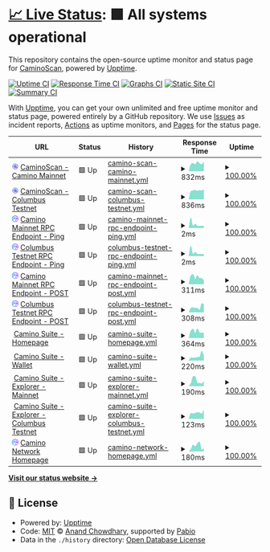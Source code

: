 # [📈 Live Status](https://CaminoScan.github.io/camino-status): <!--live status--> **🟩 All systems operational**

This repository contains the open-source uptime monitor and status page for [CaminoScan](caminoscan.com), powered by [Upptime](https://github.com/upptime/upptime).

[![Uptime CI](https://github.com/CaminoScan/camino-status/workflows/Uptime%20CI/badge.svg)](https://github.com/CaminoScan/camino-status/actions?query=workflow%3A%22Uptime+CI%22)
[![Response Time CI](https://github.com/CaminoScan/camino-status/workflows/Response%20Time%20CI/badge.svg)](https://github.com/CaminoScan/camino-status/actions?query=workflow%3A%22Response+Time+CI%22)
[![Graphs CI](https://github.com/CaminoScan/camino-status/workflows/Graphs%20CI/badge.svg)](https://github.com/CaminoScan/camino-status/actions?query=workflow%3A%22Graphs+CI%22)
[![Static Site CI](https://github.com/CaminoScan/camino-status/workflows/Static%20Site%20CI/badge.svg)](https://github.com/CaminoScan/camino-status/actions?query=workflow%3A%22Static+Site+CI%22)
[![Summary CI](https://github.com/CaminoScan/camino-status/workflows/Summary%20CI/badge.svg)](https://github.com/CaminoScan/camino-status/actions?query=workflow%3A%22Summary+CI%22)

With [Upptime](https://upptime.js.org), you can get your own unlimited and free uptime monitor and status page, powered entirely by a GitHub repository. We use [Issues](https://github.com/CaminoScan/camino-status/issues) as incident reports, [Actions](https://github.com/CaminoScan/camino-status/actions) as uptime monitors, and [Pages](https://CaminoScan.github.io/camino-status) for the status page.

<!--start: status pages-->
<!-- This summary is generated by Upptime (https://github.com/upptime/upptime) -->
<!-- Do not edit this manually, your changes will be overwritten -->
<!-- prettier-ignore -->
| URL | Status | History | Response Time | Uptime |
| --- | ------ | ------- | ------------- | ------ |
| <img alt="" src="https://raw.githubusercontent.com/CaminoScan/camino-status/master/assets/caminoscan_filled_icon.svg" height="13"> [CaminoScan - Camino Mainnet](https://caminoscan.com) | 🟩 Up | [camino-scan-camino-mainnet.yml](https://github.com/CaminoScan/camino-status/commits/HEAD/history/camino-scan-camino-mainnet.yml) | <details><summary><img alt="Response time graph" src="./graphs/camino-scan-camino-mainnet/response-time-week.png" height="20"> 832ms</summary><br><a href="https://status.caminoscan.com/history/camino-scan-camino-mainnet"><img alt="Response time 941" src="https://img.shields.io/endpoint?url=https%3A%2F%2Fraw.githubusercontent.com%2FCaminoScan%2Fcamino-status%2FHEAD%2Fapi%2Fcamino-scan-camino-mainnet%2Fresponse-time.json"></a><br><a href="https://status.caminoscan.com/history/camino-scan-camino-mainnet"><img alt="24-hour response time 953" src="https://img.shields.io/endpoint?url=https%3A%2F%2Fraw.githubusercontent.com%2FCaminoScan%2Fcamino-status%2FHEAD%2Fapi%2Fcamino-scan-camino-mainnet%2Fresponse-time-day.json"></a><br><a href="https://status.caminoscan.com/history/camino-scan-camino-mainnet"><img alt="7-day response time 832" src="https://img.shields.io/endpoint?url=https%3A%2F%2Fraw.githubusercontent.com%2FCaminoScan%2Fcamino-status%2FHEAD%2Fapi%2Fcamino-scan-camino-mainnet%2Fresponse-time-week.json"></a><br><a href="https://status.caminoscan.com/history/camino-scan-camino-mainnet"><img alt="30-day response time 1510" src="https://img.shields.io/endpoint?url=https%3A%2F%2Fraw.githubusercontent.com%2FCaminoScan%2Fcamino-status%2FHEAD%2Fapi%2Fcamino-scan-camino-mainnet%2Fresponse-time-month.json"></a><br><a href="https://status.caminoscan.com/history/camino-scan-camino-mainnet"><img alt="1-year response time 941" src="https://img.shields.io/endpoint?url=https%3A%2F%2Fraw.githubusercontent.com%2FCaminoScan%2Fcamino-status%2FHEAD%2Fapi%2Fcamino-scan-camino-mainnet%2Fresponse-time-year.json"></a></details> | <details><summary><a href="https://status.caminoscan.com/history/camino-scan-camino-mainnet">100.00%</a></summary><a href="https://status.caminoscan.com/history/camino-scan-camino-mainnet"><img alt="All-time uptime 100.00%" src="https://img.shields.io/endpoint?url=https%3A%2F%2Fraw.githubusercontent.com%2FCaminoScan%2Fcamino-status%2FHEAD%2Fapi%2Fcamino-scan-camino-mainnet%2Fuptime.json"></a><br><a href="https://status.caminoscan.com/history/camino-scan-camino-mainnet"><img alt="24-hour uptime 100.00%" src="https://img.shields.io/endpoint?url=https%3A%2F%2Fraw.githubusercontent.com%2FCaminoScan%2Fcamino-status%2FHEAD%2Fapi%2Fcamino-scan-camino-mainnet%2Fuptime-day.json"></a><br><a href="https://status.caminoscan.com/history/camino-scan-camino-mainnet"><img alt="7-day uptime 100.00%" src="https://img.shields.io/endpoint?url=https%3A%2F%2Fraw.githubusercontent.com%2FCaminoScan%2Fcamino-status%2FHEAD%2Fapi%2Fcamino-scan-camino-mainnet%2Fuptime-week.json"></a><br><a href="https://status.caminoscan.com/history/camino-scan-camino-mainnet"><img alt="30-day uptime 100.00%" src="https://img.shields.io/endpoint?url=https%3A%2F%2Fraw.githubusercontent.com%2FCaminoScan%2Fcamino-status%2FHEAD%2Fapi%2Fcamino-scan-camino-mainnet%2Fuptime-month.json"></a><br><a href="https://status.caminoscan.com/history/camino-scan-camino-mainnet"><img alt="1-year uptime 100.00%" src="https://img.shields.io/endpoint?url=https%3A%2F%2Fraw.githubusercontent.com%2FCaminoScan%2Fcamino-status%2FHEAD%2Fapi%2Fcamino-scan-camino-mainnet%2Fuptime-year.json"></a></details>
| <img alt="" src="https://raw.githubusercontent.com/CaminoScan/camino-status/master/assets/caminoscan_filled_icon.svg" height="13"> [CaminoScan - Columbus Testnet](https://columbus.caminoscan.com) | 🟩 Up | [camino-scan-columbus-testnet.yml](https://github.com/CaminoScan/camino-status/commits/HEAD/history/camino-scan-columbus-testnet.yml) | <details><summary><img alt="Response time graph" src="./graphs/camino-scan-columbus-testnet/response-time-week.png" height="20"> 836ms</summary><br><a href="https://status.caminoscan.com/history/camino-scan-columbus-testnet"><img alt="Response time 807" src="https://img.shields.io/endpoint?url=https%3A%2F%2Fraw.githubusercontent.com%2FCaminoScan%2Fcamino-status%2FHEAD%2Fapi%2Fcamino-scan-columbus-testnet%2Fresponse-time.json"></a><br><a href="https://status.caminoscan.com/history/camino-scan-columbus-testnet"><img alt="24-hour response time 972" src="https://img.shields.io/endpoint?url=https%3A%2F%2Fraw.githubusercontent.com%2FCaminoScan%2Fcamino-status%2FHEAD%2Fapi%2Fcamino-scan-columbus-testnet%2Fresponse-time-day.json"></a><br><a href="https://status.caminoscan.com/history/camino-scan-columbus-testnet"><img alt="7-day response time 836" src="https://img.shields.io/endpoint?url=https%3A%2F%2Fraw.githubusercontent.com%2FCaminoScan%2Fcamino-status%2FHEAD%2Fapi%2Fcamino-scan-columbus-testnet%2Fresponse-time-week.json"></a><br><a href="https://status.caminoscan.com/history/camino-scan-columbus-testnet"><img alt="30-day response time 827" src="https://img.shields.io/endpoint?url=https%3A%2F%2Fraw.githubusercontent.com%2FCaminoScan%2Fcamino-status%2FHEAD%2Fapi%2Fcamino-scan-columbus-testnet%2Fresponse-time-month.json"></a><br><a href="https://status.caminoscan.com/history/camino-scan-columbus-testnet"><img alt="1-year response time 807" src="https://img.shields.io/endpoint?url=https%3A%2F%2Fraw.githubusercontent.com%2FCaminoScan%2Fcamino-status%2FHEAD%2Fapi%2Fcamino-scan-columbus-testnet%2Fresponse-time-year.json"></a></details> | <details><summary><a href="https://status.caminoscan.com/history/camino-scan-columbus-testnet">100.00%</a></summary><a href="https://status.caminoscan.com/history/camino-scan-columbus-testnet"><img alt="All-time uptime 99.99%" src="https://img.shields.io/endpoint?url=https%3A%2F%2Fraw.githubusercontent.com%2FCaminoScan%2Fcamino-status%2FHEAD%2Fapi%2Fcamino-scan-columbus-testnet%2Fuptime.json"></a><br><a href="https://status.caminoscan.com/history/camino-scan-columbus-testnet"><img alt="24-hour uptime 100.00%" src="https://img.shields.io/endpoint?url=https%3A%2F%2Fraw.githubusercontent.com%2FCaminoScan%2Fcamino-status%2FHEAD%2Fapi%2Fcamino-scan-columbus-testnet%2Fuptime-day.json"></a><br><a href="https://status.caminoscan.com/history/camino-scan-columbus-testnet"><img alt="7-day uptime 100.00%" src="https://img.shields.io/endpoint?url=https%3A%2F%2Fraw.githubusercontent.com%2FCaminoScan%2Fcamino-status%2FHEAD%2Fapi%2Fcamino-scan-columbus-testnet%2Fuptime-week.json"></a><br><a href="https://status.caminoscan.com/history/camino-scan-columbus-testnet"><img alt="30-day uptime 100.00%" src="https://img.shields.io/endpoint?url=https%3A%2F%2Fraw.githubusercontent.com%2FCaminoScan%2Fcamino-status%2FHEAD%2Fapi%2Fcamino-scan-columbus-testnet%2Fuptime-month.json"></a><br><a href="https://status.caminoscan.com/history/camino-scan-columbus-testnet"><img alt="1-year uptime 99.99%" src="https://img.shields.io/endpoint?url=https%3A%2F%2Fraw.githubusercontent.com%2FCaminoScan%2Fcamino-status%2FHEAD%2Fapi%2Fcamino-scan-columbus-testnet%2Fuptime-year.json"></a></details>
| <img alt="" src="https://raw.githubusercontent.com/CaminoScan/camino-status/master/assets/Camino-Logo-Square.svg" height="13"> [Camino Mainnet RPC Endpoint - Ping](api.camino.network) | 🟩 Up | [camino-mainnet-rpc-endpoint-ping.yml](https://github.com/CaminoScan/camino-status/commits/HEAD/history/camino-mainnet-rpc-endpoint-ping.yml) | <details><summary><img alt="Response time graph" src="./graphs/camino-mainnet-rpc-endpoint-ping/response-time-week.png" height="20"> 2ms</summary><br><a href="https://status.caminoscan.com/history/camino-mainnet-rpc-endpoint-ping"><img alt="Response time 4" src="https://img.shields.io/endpoint?url=https%3A%2F%2Fraw.githubusercontent.com%2FCaminoScan%2Fcamino-status%2FHEAD%2Fapi%2Fcamino-mainnet-rpc-endpoint-ping%2Fresponse-time.json"></a><br><a href="https://status.caminoscan.com/history/camino-mainnet-rpc-endpoint-ping"><img alt="24-hour response time 2" src="https://img.shields.io/endpoint?url=https%3A%2F%2Fraw.githubusercontent.com%2FCaminoScan%2Fcamino-status%2FHEAD%2Fapi%2Fcamino-mainnet-rpc-endpoint-ping%2Fresponse-time-day.json"></a><br><a href="https://status.caminoscan.com/history/camino-mainnet-rpc-endpoint-ping"><img alt="7-day response time 2" src="https://img.shields.io/endpoint?url=https%3A%2F%2Fraw.githubusercontent.com%2FCaminoScan%2Fcamino-status%2FHEAD%2Fapi%2Fcamino-mainnet-rpc-endpoint-ping%2Fresponse-time-week.json"></a><br><a href="https://status.caminoscan.com/history/camino-mainnet-rpc-endpoint-ping"><img alt="30-day response time 4" src="https://img.shields.io/endpoint?url=https%3A%2F%2Fraw.githubusercontent.com%2FCaminoScan%2Fcamino-status%2FHEAD%2Fapi%2Fcamino-mainnet-rpc-endpoint-ping%2Fresponse-time-month.json"></a><br><a href="https://status.caminoscan.com/history/camino-mainnet-rpc-endpoint-ping"><img alt="1-year response time 4" src="https://img.shields.io/endpoint?url=https%3A%2F%2Fraw.githubusercontent.com%2FCaminoScan%2Fcamino-status%2FHEAD%2Fapi%2Fcamino-mainnet-rpc-endpoint-ping%2Fresponse-time-year.json"></a></details> | <details><summary><a href="https://status.caminoscan.com/history/camino-mainnet-rpc-endpoint-ping">100.00%</a></summary><a href="https://status.caminoscan.com/history/camino-mainnet-rpc-endpoint-ping"><img alt="All-time uptime 100.00%" src="https://img.shields.io/endpoint?url=https%3A%2F%2Fraw.githubusercontent.com%2FCaminoScan%2Fcamino-status%2FHEAD%2Fapi%2Fcamino-mainnet-rpc-endpoint-ping%2Fuptime.json"></a><br><a href="https://status.caminoscan.com/history/camino-mainnet-rpc-endpoint-ping"><img alt="24-hour uptime 100.00%" src="https://img.shields.io/endpoint?url=https%3A%2F%2Fraw.githubusercontent.com%2FCaminoScan%2Fcamino-status%2FHEAD%2Fapi%2Fcamino-mainnet-rpc-endpoint-ping%2Fuptime-day.json"></a><br><a href="https://status.caminoscan.com/history/camino-mainnet-rpc-endpoint-ping"><img alt="7-day uptime 100.00%" src="https://img.shields.io/endpoint?url=https%3A%2F%2Fraw.githubusercontent.com%2FCaminoScan%2Fcamino-status%2FHEAD%2Fapi%2Fcamino-mainnet-rpc-endpoint-ping%2Fuptime-week.json"></a><br><a href="https://status.caminoscan.com/history/camino-mainnet-rpc-endpoint-ping"><img alt="30-day uptime 100.00%" src="https://img.shields.io/endpoint?url=https%3A%2F%2Fraw.githubusercontent.com%2FCaminoScan%2Fcamino-status%2FHEAD%2Fapi%2Fcamino-mainnet-rpc-endpoint-ping%2Fuptime-month.json"></a><br><a href="https://status.caminoscan.com/history/camino-mainnet-rpc-endpoint-ping"><img alt="1-year uptime 100.00%" src="https://img.shields.io/endpoint?url=https%3A%2F%2Fraw.githubusercontent.com%2FCaminoScan%2Fcamino-status%2FHEAD%2Fapi%2Fcamino-mainnet-rpc-endpoint-ping%2Fuptime-year.json"></a></details>
| <img alt="" src="https://raw.githubusercontent.com/CaminoScan/camino-status/master/assets/Camino-Logo-Square.svg" height="13"> [Columbus Testnet RPC Endpoint - Ping](columbus.camino.network) | 🟩 Up | [columbus-testnet-rpc-endpoint-ping.yml](https://github.com/CaminoScan/camino-status/commits/HEAD/history/columbus-testnet-rpc-endpoint-ping.yml) | <details><summary><img alt="Response time graph" src="./graphs/columbus-testnet-rpc-endpoint-ping/response-time-week.png" height="20"> 2ms</summary><br><a href="https://status.caminoscan.com/history/columbus-testnet-rpc-endpoint-ping"><img alt="Response time 4" src="https://img.shields.io/endpoint?url=https%3A%2F%2Fraw.githubusercontent.com%2FCaminoScan%2Fcamino-status%2FHEAD%2Fapi%2Fcolumbus-testnet-rpc-endpoint-ping%2Fresponse-time.json"></a><br><a href="https://status.caminoscan.com/history/columbus-testnet-rpc-endpoint-ping"><img alt="24-hour response time 3" src="https://img.shields.io/endpoint?url=https%3A%2F%2Fraw.githubusercontent.com%2FCaminoScan%2Fcamino-status%2FHEAD%2Fapi%2Fcolumbus-testnet-rpc-endpoint-ping%2Fresponse-time-day.json"></a><br><a href="https://status.caminoscan.com/history/columbus-testnet-rpc-endpoint-ping"><img alt="7-day response time 2" src="https://img.shields.io/endpoint?url=https%3A%2F%2Fraw.githubusercontent.com%2FCaminoScan%2Fcamino-status%2FHEAD%2Fapi%2Fcolumbus-testnet-rpc-endpoint-ping%2Fresponse-time-week.json"></a><br><a href="https://status.caminoscan.com/history/columbus-testnet-rpc-endpoint-ping"><img alt="30-day response time 4" src="https://img.shields.io/endpoint?url=https%3A%2F%2Fraw.githubusercontent.com%2FCaminoScan%2Fcamino-status%2FHEAD%2Fapi%2Fcolumbus-testnet-rpc-endpoint-ping%2Fresponse-time-month.json"></a><br><a href="https://status.caminoscan.com/history/columbus-testnet-rpc-endpoint-ping"><img alt="1-year response time 4" src="https://img.shields.io/endpoint?url=https%3A%2F%2Fraw.githubusercontent.com%2FCaminoScan%2Fcamino-status%2FHEAD%2Fapi%2Fcolumbus-testnet-rpc-endpoint-ping%2Fresponse-time-year.json"></a></details> | <details><summary><a href="https://status.caminoscan.com/history/columbus-testnet-rpc-endpoint-ping">100.00%</a></summary><a href="https://status.caminoscan.com/history/columbus-testnet-rpc-endpoint-ping"><img alt="All-time uptime 100.00%" src="https://img.shields.io/endpoint?url=https%3A%2F%2Fraw.githubusercontent.com%2FCaminoScan%2Fcamino-status%2FHEAD%2Fapi%2Fcolumbus-testnet-rpc-endpoint-ping%2Fuptime.json"></a><br><a href="https://status.caminoscan.com/history/columbus-testnet-rpc-endpoint-ping"><img alt="24-hour uptime 100.00%" src="https://img.shields.io/endpoint?url=https%3A%2F%2Fraw.githubusercontent.com%2FCaminoScan%2Fcamino-status%2FHEAD%2Fapi%2Fcolumbus-testnet-rpc-endpoint-ping%2Fuptime-day.json"></a><br><a href="https://status.caminoscan.com/history/columbus-testnet-rpc-endpoint-ping"><img alt="7-day uptime 100.00%" src="https://img.shields.io/endpoint?url=https%3A%2F%2Fraw.githubusercontent.com%2FCaminoScan%2Fcamino-status%2FHEAD%2Fapi%2Fcolumbus-testnet-rpc-endpoint-ping%2Fuptime-week.json"></a><br><a href="https://status.caminoscan.com/history/columbus-testnet-rpc-endpoint-ping"><img alt="30-day uptime 100.00%" src="https://img.shields.io/endpoint?url=https%3A%2F%2Fraw.githubusercontent.com%2FCaminoScan%2Fcamino-status%2FHEAD%2Fapi%2Fcolumbus-testnet-rpc-endpoint-ping%2Fuptime-month.json"></a><br><a href="https://status.caminoscan.com/history/columbus-testnet-rpc-endpoint-ping"><img alt="1-year uptime 100.00%" src="https://img.shields.io/endpoint?url=https%3A%2F%2Fraw.githubusercontent.com%2FCaminoScan%2Fcamino-status%2FHEAD%2Fapi%2Fcolumbus-testnet-rpc-endpoint-ping%2Fuptime-year.json"></a></details>
| <img alt="" src="https://raw.githubusercontent.com/CaminoScan/camino-status/master/assets/Camino-Logo-Square.svg" height="13"> [Camino Mainnet RPC Endpoint - POST](https://api.camino.network/ext/info) | 🟩 Up | [camino-mainnet-rpc-endpoint-post.yml](https://github.com/CaminoScan/camino-status/commits/HEAD/history/camino-mainnet-rpc-endpoint-post.yml) | <details><summary><img alt="Response time graph" src="./graphs/camino-mainnet-rpc-endpoint-post/response-time-week.png" height="20"> 311ms</summary><br><a href="https://status.caminoscan.com/history/camino-mainnet-rpc-endpoint-post"><img alt="Response time 291" src="https://img.shields.io/endpoint?url=https%3A%2F%2Fraw.githubusercontent.com%2FCaminoScan%2Fcamino-status%2FHEAD%2Fapi%2Fcamino-mainnet-rpc-endpoint-post%2Fresponse-time.json"></a><br><a href="https://status.caminoscan.com/history/camino-mainnet-rpc-endpoint-post"><img alt="24-hour response time 192" src="https://img.shields.io/endpoint?url=https%3A%2F%2Fraw.githubusercontent.com%2FCaminoScan%2Fcamino-status%2FHEAD%2Fapi%2Fcamino-mainnet-rpc-endpoint-post%2Fresponse-time-day.json"></a><br><a href="https://status.caminoscan.com/history/camino-mainnet-rpc-endpoint-post"><img alt="7-day response time 311" src="https://img.shields.io/endpoint?url=https%3A%2F%2Fraw.githubusercontent.com%2FCaminoScan%2Fcamino-status%2FHEAD%2Fapi%2Fcamino-mainnet-rpc-endpoint-post%2Fresponse-time-week.json"></a><br><a href="https://status.caminoscan.com/history/camino-mainnet-rpc-endpoint-post"><img alt="30-day response time 263" src="https://img.shields.io/endpoint?url=https%3A%2F%2Fraw.githubusercontent.com%2FCaminoScan%2Fcamino-status%2FHEAD%2Fapi%2Fcamino-mainnet-rpc-endpoint-post%2Fresponse-time-month.json"></a><br><a href="https://status.caminoscan.com/history/camino-mainnet-rpc-endpoint-post"><img alt="1-year response time 291" src="https://img.shields.io/endpoint?url=https%3A%2F%2Fraw.githubusercontent.com%2FCaminoScan%2Fcamino-status%2FHEAD%2Fapi%2Fcamino-mainnet-rpc-endpoint-post%2Fresponse-time-year.json"></a></details> | <details><summary><a href="https://status.caminoscan.com/history/camino-mainnet-rpc-endpoint-post">100.00%</a></summary><a href="https://status.caminoscan.com/history/camino-mainnet-rpc-endpoint-post"><img alt="All-time uptime 100.00%" src="https://img.shields.io/endpoint?url=https%3A%2F%2Fraw.githubusercontent.com%2FCaminoScan%2Fcamino-status%2FHEAD%2Fapi%2Fcamino-mainnet-rpc-endpoint-post%2Fuptime.json"></a><br><a href="https://status.caminoscan.com/history/camino-mainnet-rpc-endpoint-post"><img alt="24-hour uptime 100.00%" src="https://img.shields.io/endpoint?url=https%3A%2F%2Fraw.githubusercontent.com%2FCaminoScan%2Fcamino-status%2FHEAD%2Fapi%2Fcamino-mainnet-rpc-endpoint-post%2Fuptime-day.json"></a><br><a href="https://status.caminoscan.com/history/camino-mainnet-rpc-endpoint-post"><img alt="7-day uptime 100.00%" src="https://img.shields.io/endpoint?url=https%3A%2F%2Fraw.githubusercontent.com%2FCaminoScan%2Fcamino-status%2FHEAD%2Fapi%2Fcamino-mainnet-rpc-endpoint-post%2Fuptime-week.json"></a><br><a href="https://status.caminoscan.com/history/camino-mainnet-rpc-endpoint-post"><img alt="30-day uptime 100.00%" src="https://img.shields.io/endpoint?url=https%3A%2F%2Fraw.githubusercontent.com%2FCaminoScan%2Fcamino-status%2FHEAD%2Fapi%2Fcamino-mainnet-rpc-endpoint-post%2Fuptime-month.json"></a><br><a href="https://status.caminoscan.com/history/camino-mainnet-rpc-endpoint-post"><img alt="1-year uptime 100.00%" src="https://img.shields.io/endpoint?url=https%3A%2F%2Fraw.githubusercontent.com%2FCaminoScan%2Fcamino-status%2FHEAD%2Fapi%2Fcamino-mainnet-rpc-endpoint-post%2Fuptime-year.json"></a></details>
| <img alt="" src="https://raw.githubusercontent.com/CaminoScan/camino-status/master/assets/Camino-Logo-Square.svg" height="13"> [Columbus Testnet RPC Endpoint - POST](https://columbus.camino.network/ext/info) | 🟩 Up | [columbus-testnet-rpc-endpoint-post.yml](https://github.com/CaminoScan/camino-status/commits/HEAD/history/columbus-testnet-rpc-endpoint-post.yml) | <details><summary><img alt="Response time graph" src="./graphs/columbus-testnet-rpc-endpoint-post/response-time-week.png" height="20"> 308ms</summary><br><a href="https://status.caminoscan.com/history/columbus-testnet-rpc-endpoint-post"><img alt="Response time 299" src="https://img.shields.io/endpoint?url=https%3A%2F%2Fraw.githubusercontent.com%2FCaminoScan%2Fcamino-status%2FHEAD%2Fapi%2Fcolumbus-testnet-rpc-endpoint-post%2Fresponse-time.json"></a><br><a href="https://status.caminoscan.com/history/columbus-testnet-rpc-endpoint-post"><img alt="24-hour response time 190" src="https://img.shields.io/endpoint?url=https%3A%2F%2Fraw.githubusercontent.com%2FCaminoScan%2Fcamino-status%2FHEAD%2Fapi%2Fcolumbus-testnet-rpc-endpoint-post%2Fresponse-time-day.json"></a><br><a href="https://status.caminoscan.com/history/columbus-testnet-rpc-endpoint-post"><img alt="7-day response time 308" src="https://img.shields.io/endpoint?url=https%3A%2F%2Fraw.githubusercontent.com%2FCaminoScan%2Fcamino-status%2FHEAD%2Fapi%2Fcolumbus-testnet-rpc-endpoint-post%2Fresponse-time-week.json"></a><br><a href="https://status.caminoscan.com/history/columbus-testnet-rpc-endpoint-post"><img alt="30-day response time 258" src="https://img.shields.io/endpoint?url=https%3A%2F%2Fraw.githubusercontent.com%2FCaminoScan%2Fcamino-status%2FHEAD%2Fapi%2Fcolumbus-testnet-rpc-endpoint-post%2Fresponse-time-month.json"></a><br><a href="https://status.caminoscan.com/history/columbus-testnet-rpc-endpoint-post"><img alt="1-year response time 299" src="https://img.shields.io/endpoint?url=https%3A%2F%2Fraw.githubusercontent.com%2FCaminoScan%2Fcamino-status%2FHEAD%2Fapi%2Fcolumbus-testnet-rpc-endpoint-post%2Fresponse-time-year.json"></a></details> | <details><summary><a href="https://status.caminoscan.com/history/columbus-testnet-rpc-endpoint-post">100.00%</a></summary><a href="https://status.caminoscan.com/history/columbus-testnet-rpc-endpoint-post"><img alt="All-time uptime 100.00%" src="https://img.shields.io/endpoint?url=https%3A%2F%2Fraw.githubusercontent.com%2FCaminoScan%2Fcamino-status%2FHEAD%2Fapi%2Fcolumbus-testnet-rpc-endpoint-post%2Fuptime.json"></a><br><a href="https://status.caminoscan.com/history/columbus-testnet-rpc-endpoint-post"><img alt="24-hour uptime 100.00%" src="https://img.shields.io/endpoint?url=https%3A%2F%2Fraw.githubusercontent.com%2FCaminoScan%2Fcamino-status%2FHEAD%2Fapi%2Fcolumbus-testnet-rpc-endpoint-post%2Fuptime-day.json"></a><br><a href="https://status.caminoscan.com/history/columbus-testnet-rpc-endpoint-post"><img alt="7-day uptime 100.00%" src="https://img.shields.io/endpoint?url=https%3A%2F%2Fraw.githubusercontent.com%2FCaminoScan%2Fcamino-status%2FHEAD%2Fapi%2Fcolumbus-testnet-rpc-endpoint-post%2Fuptime-week.json"></a><br><a href="https://status.caminoscan.com/history/columbus-testnet-rpc-endpoint-post"><img alt="30-day uptime 100.00%" src="https://img.shields.io/endpoint?url=https%3A%2F%2Fraw.githubusercontent.com%2FCaminoScan%2Fcamino-status%2FHEAD%2Fapi%2Fcolumbus-testnet-rpc-endpoint-post%2Fuptime-month.json"></a><br><a href="https://status.caminoscan.com/history/columbus-testnet-rpc-endpoint-post"><img alt="1-year uptime 100.00%" src="https://img.shields.io/endpoint?url=https%3A%2F%2Fraw.githubusercontent.com%2FCaminoScan%2Fcamino-status%2FHEAD%2Fapi%2Fcolumbus-testnet-rpc-endpoint-post%2Fuptime-year.json"></a></details>
| <img alt="" src="https://icons.duckduckgo.com/ip3/suite.camino.network.ico" height="13"> [Camino Suite - Homepage](https://suite.camino.network/) | 🟩 Up | [camino-suite-homepage.yml](https://github.com/CaminoScan/camino-status/commits/HEAD/history/camino-suite-homepage.yml) | <details><summary><img alt="Response time graph" src="./graphs/camino-suite-homepage/response-time-week.png" height="20"> 364ms</summary><br><a href="https://status.caminoscan.com/history/camino-suite-homepage"><img alt="Response time 350" src="https://img.shields.io/endpoint?url=https%3A%2F%2Fraw.githubusercontent.com%2FCaminoScan%2Fcamino-status%2FHEAD%2Fapi%2Fcamino-suite-homepage%2Fresponse-time.json"></a><br><a href="https://status.caminoscan.com/history/camino-suite-homepage"><img alt="24-hour response time 202" src="https://img.shields.io/endpoint?url=https%3A%2F%2Fraw.githubusercontent.com%2FCaminoScan%2Fcamino-status%2FHEAD%2Fapi%2Fcamino-suite-homepage%2Fresponse-time-day.json"></a><br><a href="https://status.caminoscan.com/history/camino-suite-homepage"><img alt="7-day response time 364" src="https://img.shields.io/endpoint?url=https%3A%2F%2Fraw.githubusercontent.com%2FCaminoScan%2Fcamino-status%2FHEAD%2Fapi%2Fcamino-suite-homepage%2Fresponse-time-week.json"></a><br><a href="https://status.caminoscan.com/history/camino-suite-homepage"><img alt="30-day response time 409" src="https://img.shields.io/endpoint?url=https%3A%2F%2Fraw.githubusercontent.com%2FCaminoScan%2Fcamino-status%2FHEAD%2Fapi%2Fcamino-suite-homepage%2Fresponse-time-month.json"></a><br><a href="https://status.caminoscan.com/history/camino-suite-homepage"><img alt="1-year response time 350" src="https://img.shields.io/endpoint?url=https%3A%2F%2Fraw.githubusercontent.com%2FCaminoScan%2Fcamino-status%2FHEAD%2Fapi%2Fcamino-suite-homepage%2Fresponse-time-year.json"></a></details> | <details><summary><a href="https://status.caminoscan.com/history/camino-suite-homepage">100.00%</a></summary><a href="https://status.caminoscan.com/history/camino-suite-homepage"><img alt="All-time uptime 100.00%" src="https://img.shields.io/endpoint?url=https%3A%2F%2Fraw.githubusercontent.com%2FCaminoScan%2Fcamino-status%2FHEAD%2Fapi%2Fcamino-suite-homepage%2Fuptime.json"></a><br><a href="https://status.caminoscan.com/history/camino-suite-homepage"><img alt="24-hour uptime 100.00%" src="https://img.shields.io/endpoint?url=https%3A%2F%2Fraw.githubusercontent.com%2FCaminoScan%2Fcamino-status%2FHEAD%2Fapi%2Fcamino-suite-homepage%2Fuptime-day.json"></a><br><a href="https://status.caminoscan.com/history/camino-suite-homepage"><img alt="7-day uptime 100.00%" src="https://img.shields.io/endpoint?url=https%3A%2F%2Fraw.githubusercontent.com%2FCaminoScan%2Fcamino-status%2FHEAD%2Fapi%2Fcamino-suite-homepage%2Fuptime-week.json"></a><br><a href="https://status.caminoscan.com/history/camino-suite-homepage"><img alt="30-day uptime 100.00%" src="https://img.shields.io/endpoint?url=https%3A%2F%2Fraw.githubusercontent.com%2FCaminoScan%2Fcamino-status%2FHEAD%2Fapi%2Fcamino-suite-homepage%2Fuptime-month.json"></a><br><a href="https://status.caminoscan.com/history/camino-suite-homepage"><img alt="1-year uptime 100.00%" src="https://img.shields.io/endpoint?url=https%3A%2F%2Fraw.githubusercontent.com%2FCaminoScan%2Fcamino-status%2FHEAD%2Fapi%2Fcamino-suite-homepage%2Fuptime-year.json"></a></details>
| <img alt="" src="https://icons.duckduckgo.com/ip3/suite.camino.network.ico" height="13"> [Camino Suite - Wallet](https://suite.camino.network/login) | 🟩 Up | [camino-suite-wallet.yml](https://github.com/CaminoScan/camino-status/commits/HEAD/history/camino-suite-wallet.yml) | <details><summary><img alt="Response time graph" src="./graphs/camino-suite-wallet/response-time-week.png" height="20"> 220ms</summary><br><a href="https://status.caminoscan.com/history/camino-suite-wallet"><img alt="Response time 218" src="https://img.shields.io/endpoint?url=https%3A%2F%2Fraw.githubusercontent.com%2FCaminoScan%2Fcamino-status%2FHEAD%2Fapi%2Fcamino-suite-wallet%2Fresponse-time.json"></a><br><a href="https://status.caminoscan.com/history/camino-suite-wallet"><img alt="24-hour response time 587" src="https://img.shields.io/endpoint?url=https%3A%2F%2Fraw.githubusercontent.com%2FCaminoScan%2Fcamino-status%2FHEAD%2Fapi%2Fcamino-suite-wallet%2Fresponse-time-day.json"></a><br><a href="https://status.caminoscan.com/history/camino-suite-wallet"><img alt="7-day response time 220" src="https://img.shields.io/endpoint?url=https%3A%2F%2Fraw.githubusercontent.com%2FCaminoScan%2Fcamino-status%2FHEAD%2Fapi%2Fcamino-suite-wallet%2Fresponse-time-week.json"></a><br><a href="https://status.caminoscan.com/history/camino-suite-wallet"><img alt="30-day response time 208" src="https://img.shields.io/endpoint?url=https%3A%2F%2Fraw.githubusercontent.com%2FCaminoScan%2Fcamino-status%2FHEAD%2Fapi%2Fcamino-suite-wallet%2Fresponse-time-month.json"></a><br><a href="https://status.caminoscan.com/history/camino-suite-wallet"><img alt="1-year response time 218" src="https://img.shields.io/endpoint?url=https%3A%2F%2Fraw.githubusercontent.com%2FCaminoScan%2Fcamino-status%2FHEAD%2Fapi%2Fcamino-suite-wallet%2Fresponse-time-year.json"></a></details> | <details><summary><a href="https://status.caminoscan.com/history/camino-suite-wallet">100.00%</a></summary><a href="https://status.caminoscan.com/history/camino-suite-wallet"><img alt="All-time uptime 100.00%" src="https://img.shields.io/endpoint?url=https%3A%2F%2Fraw.githubusercontent.com%2FCaminoScan%2Fcamino-status%2FHEAD%2Fapi%2Fcamino-suite-wallet%2Fuptime.json"></a><br><a href="https://status.caminoscan.com/history/camino-suite-wallet"><img alt="24-hour uptime 100.00%" src="https://img.shields.io/endpoint?url=https%3A%2F%2Fraw.githubusercontent.com%2FCaminoScan%2Fcamino-status%2FHEAD%2Fapi%2Fcamino-suite-wallet%2Fuptime-day.json"></a><br><a href="https://status.caminoscan.com/history/camino-suite-wallet"><img alt="7-day uptime 100.00%" src="https://img.shields.io/endpoint?url=https%3A%2F%2Fraw.githubusercontent.com%2FCaminoScan%2Fcamino-status%2FHEAD%2Fapi%2Fcamino-suite-wallet%2Fuptime-week.json"></a><br><a href="https://status.caminoscan.com/history/camino-suite-wallet"><img alt="30-day uptime 100.00%" src="https://img.shields.io/endpoint?url=https%3A%2F%2Fraw.githubusercontent.com%2FCaminoScan%2Fcamino-status%2FHEAD%2Fapi%2Fcamino-suite-wallet%2Fuptime-month.json"></a><br><a href="https://status.caminoscan.com/history/camino-suite-wallet"><img alt="1-year uptime 100.00%" src="https://img.shields.io/endpoint?url=https%3A%2F%2Fraw.githubusercontent.com%2FCaminoScan%2Fcamino-status%2FHEAD%2Fapi%2Fcamino-suite-wallet%2Fuptime-year.json"></a></details>
| <img alt="" src="https://icons.duckduckgo.com/ip3/suite.camino.network.ico" height="13"> [Camino Suite - Explorer - Mainnet](https://suite.camino.network/explorer/camino/c-chain) | 🟩 Up | [camino-suite-explorer-mainnet.yml](https://github.com/CaminoScan/camino-status/commits/HEAD/history/camino-suite-explorer-mainnet.yml) | <details><summary><img alt="Response time graph" src="./graphs/camino-suite-explorer-mainnet/response-time-week.png" height="20"> 190ms</summary><br><a href="https://status.caminoscan.com/history/camino-suite-explorer-mainnet"><img alt="Response time 197" src="https://img.shields.io/endpoint?url=https%3A%2F%2Fraw.githubusercontent.com%2FCaminoScan%2Fcamino-status%2FHEAD%2Fapi%2Fcamino-suite-explorer-mainnet%2Fresponse-time.json"></a><br><a href="https://status.caminoscan.com/history/camino-suite-explorer-mainnet"><img alt="24-hour response time 162" src="https://img.shields.io/endpoint?url=https%3A%2F%2Fraw.githubusercontent.com%2FCaminoScan%2Fcamino-status%2FHEAD%2Fapi%2Fcamino-suite-explorer-mainnet%2Fresponse-time-day.json"></a><br><a href="https://status.caminoscan.com/history/camino-suite-explorer-mainnet"><img alt="7-day response time 190" src="https://img.shields.io/endpoint?url=https%3A%2F%2Fraw.githubusercontent.com%2FCaminoScan%2Fcamino-status%2FHEAD%2Fapi%2Fcamino-suite-explorer-mainnet%2Fresponse-time-week.json"></a><br><a href="https://status.caminoscan.com/history/camino-suite-explorer-mainnet"><img alt="30-day response time 184" src="https://img.shields.io/endpoint?url=https%3A%2F%2Fraw.githubusercontent.com%2FCaminoScan%2Fcamino-status%2FHEAD%2Fapi%2Fcamino-suite-explorer-mainnet%2Fresponse-time-month.json"></a><br><a href="https://status.caminoscan.com/history/camino-suite-explorer-mainnet"><img alt="1-year response time 197" src="https://img.shields.io/endpoint?url=https%3A%2F%2Fraw.githubusercontent.com%2FCaminoScan%2Fcamino-status%2FHEAD%2Fapi%2Fcamino-suite-explorer-mainnet%2Fresponse-time-year.json"></a></details> | <details><summary><a href="https://status.caminoscan.com/history/camino-suite-explorer-mainnet">100.00%</a></summary><a href="https://status.caminoscan.com/history/camino-suite-explorer-mainnet"><img alt="All-time uptime 100.00%" src="https://img.shields.io/endpoint?url=https%3A%2F%2Fraw.githubusercontent.com%2FCaminoScan%2Fcamino-status%2FHEAD%2Fapi%2Fcamino-suite-explorer-mainnet%2Fuptime.json"></a><br><a href="https://status.caminoscan.com/history/camino-suite-explorer-mainnet"><img alt="24-hour uptime 100.00%" src="https://img.shields.io/endpoint?url=https%3A%2F%2Fraw.githubusercontent.com%2FCaminoScan%2Fcamino-status%2FHEAD%2Fapi%2Fcamino-suite-explorer-mainnet%2Fuptime-day.json"></a><br><a href="https://status.caminoscan.com/history/camino-suite-explorer-mainnet"><img alt="7-day uptime 100.00%" src="https://img.shields.io/endpoint?url=https%3A%2F%2Fraw.githubusercontent.com%2FCaminoScan%2Fcamino-status%2FHEAD%2Fapi%2Fcamino-suite-explorer-mainnet%2Fuptime-week.json"></a><br><a href="https://status.caminoscan.com/history/camino-suite-explorer-mainnet"><img alt="30-day uptime 100.00%" src="https://img.shields.io/endpoint?url=https%3A%2F%2Fraw.githubusercontent.com%2FCaminoScan%2Fcamino-status%2FHEAD%2Fapi%2Fcamino-suite-explorer-mainnet%2Fuptime-month.json"></a><br><a href="https://status.caminoscan.com/history/camino-suite-explorer-mainnet"><img alt="1-year uptime 100.00%" src="https://img.shields.io/endpoint?url=https%3A%2F%2Fraw.githubusercontent.com%2FCaminoScan%2Fcamino-status%2FHEAD%2Fapi%2Fcamino-suite-explorer-mainnet%2Fuptime-year.json"></a></details>
| <img alt="" src="https://icons.duckduckgo.com/ip3/suite.camino.network.ico" height="13"> [Camino Suite - Explorer - Columbus Testnet](https://suite.camino.network/explorer/columbus/c-chain) | 🟩 Up | [camino-suite-explorer-columbus-testnet.yml](https://github.com/CaminoScan/camino-status/commits/HEAD/history/camino-suite-explorer-columbus-testnet.yml) | <details><summary><img alt="Response time graph" src="./graphs/camino-suite-explorer-columbus-testnet/response-time-week.png" height="20"> 123ms</summary><br><a href="https://status.caminoscan.com/history/camino-suite-explorer-columbus-testnet"><img alt="Response time 176" src="https://img.shields.io/endpoint?url=https%3A%2F%2Fraw.githubusercontent.com%2FCaminoScan%2Fcamino-status%2FHEAD%2Fapi%2Fcamino-suite-explorer-columbus-testnet%2Fresponse-time.json"></a><br><a href="https://status.caminoscan.com/history/camino-suite-explorer-columbus-testnet"><img alt="24-hour response time 179" src="https://img.shields.io/endpoint?url=https%3A%2F%2Fraw.githubusercontent.com%2FCaminoScan%2Fcamino-status%2FHEAD%2Fapi%2Fcamino-suite-explorer-columbus-testnet%2Fresponse-time-day.json"></a><br><a href="https://status.caminoscan.com/history/camino-suite-explorer-columbus-testnet"><img alt="7-day response time 123" src="https://img.shields.io/endpoint?url=https%3A%2F%2Fraw.githubusercontent.com%2FCaminoScan%2Fcamino-status%2FHEAD%2Fapi%2Fcamino-suite-explorer-columbus-testnet%2Fresponse-time-week.json"></a><br><a href="https://status.caminoscan.com/history/camino-suite-explorer-columbus-testnet"><img alt="30-day response time 160" src="https://img.shields.io/endpoint?url=https%3A%2F%2Fraw.githubusercontent.com%2FCaminoScan%2Fcamino-status%2FHEAD%2Fapi%2Fcamino-suite-explorer-columbus-testnet%2Fresponse-time-month.json"></a><br><a href="https://status.caminoscan.com/history/camino-suite-explorer-columbus-testnet"><img alt="1-year response time 176" src="https://img.shields.io/endpoint?url=https%3A%2F%2Fraw.githubusercontent.com%2FCaminoScan%2Fcamino-status%2FHEAD%2Fapi%2Fcamino-suite-explorer-columbus-testnet%2Fresponse-time-year.json"></a></details> | <details><summary><a href="https://status.caminoscan.com/history/camino-suite-explorer-columbus-testnet">100.00%</a></summary><a href="https://status.caminoscan.com/history/camino-suite-explorer-columbus-testnet"><img alt="All-time uptime 100.00%" src="https://img.shields.io/endpoint?url=https%3A%2F%2Fraw.githubusercontent.com%2FCaminoScan%2Fcamino-status%2FHEAD%2Fapi%2Fcamino-suite-explorer-columbus-testnet%2Fuptime.json"></a><br><a href="https://status.caminoscan.com/history/camino-suite-explorer-columbus-testnet"><img alt="24-hour uptime 100.00%" src="https://img.shields.io/endpoint?url=https%3A%2F%2Fraw.githubusercontent.com%2FCaminoScan%2Fcamino-status%2FHEAD%2Fapi%2Fcamino-suite-explorer-columbus-testnet%2Fuptime-day.json"></a><br><a href="https://status.caminoscan.com/history/camino-suite-explorer-columbus-testnet"><img alt="7-day uptime 100.00%" src="https://img.shields.io/endpoint?url=https%3A%2F%2Fraw.githubusercontent.com%2FCaminoScan%2Fcamino-status%2FHEAD%2Fapi%2Fcamino-suite-explorer-columbus-testnet%2Fuptime-week.json"></a><br><a href="https://status.caminoscan.com/history/camino-suite-explorer-columbus-testnet"><img alt="30-day uptime 100.00%" src="https://img.shields.io/endpoint?url=https%3A%2F%2Fraw.githubusercontent.com%2FCaminoScan%2Fcamino-status%2FHEAD%2Fapi%2Fcamino-suite-explorer-columbus-testnet%2Fuptime-month.json"></a><br><a href="https://status.caminoscan.com/history/camino-suite-explorer-columbus-testnet"><img alt="1-year uptime 100.00%" src="https://img.shields.io/endpoint?url=https%3A%2F%2Fraw.githubusercontent.com%2FCaminoScan%2Fcamino-status%2FHEAD%2Fapi%2Fcamino-suite-explorer-columbus-testnet%2Fuptime-year.json"></a></details>
| <img alt="" src="https://raw.githubusercontent.com/CaminoScan/camino-status/master/assets/Camino-Logo-Square.svg" height="13"> [Camino Network Homepage](https://camino.network) | 🟩 Up | [camino-network-homepage.yml](https://github.com/CaminoScan/camino-status/commits/HEAD/history/camino-network-homepage.yml) | <details><summary><img alt="Response time graph" src="./graphs/camino-network-homepage/response-time-week.png" height="20"> 180ms</summary><br><a href="https://status.caminoscan.com/history/camino-network-homepage"><img alt="Response time 174" src="https://img.shields.io/endpoint?url=https%3A%2F%2Fraw.githubusercontent.com%2FCaminoScan%2Fcamino-status%2FHEAD%2Fapi%2Fcamino-network-homepage%2Fresponse-time.json"></a><br><a href="https://status.caminoscan.com/history/camino-network-homepage"><img alt="24-hour response time 54" src="https://img.shields.io/endpoint?url=https%3A%2F%2Fraw.githubusercontent.com%2FCaminoScan%2Fcamino-status%2FHEAD%2Fapi%2Fcamino-network-homepage%2Fresponse-time-day.json"></a><br><a href="https://status.caminoscan.com/history/camino-network-homepage"><img alt="7-day response time 180" src="https://img.shields.io/endpoint?url=https%3A%2F%2Fraw.githubusercontent.com%2FCaminoScan%2Fcamino-status%2FHEAD%2Fapi%2Fcamino-network-homepage%2Fresponse-time-week.json"></a><br><a href="https://status.caminoscan.com/history/camino-network-homepage"><img alt="30-day response time 194" src="https://img.shields.io/endpoint?url=https%3A%2F%2Fraw.githubusercontent.com%2FCaminoScan%2Fcamino-status%2FHEAD%2Fapi%2Fcamino-network-homepage%2Fresponse-time-month.json"></a><br><a href="https://status.caminoscan.com/history/camino-network-homepage"><img alt="1-year response time 174" src="https://img.shields.io/endpoint?url=https%3A%2F%2Fraw.githubusercontent.com%2FCaminoScan%2Fcamino-status%2FHEAD%2Fapi%2Fcamino-network-homepage%2Fresponse-time-year.json"></a></details> | <details><summary><a href="https://status.caminoscan.com/history/camino-network-homepage">100.00%</a></summary><a href="https://status.caminoscan.com/history/camino-network-homepage"><img alt="All-time uptime 99.99%" src="https://img.shields.io/endpoint?url=https%3A%2F%2Fraw.githubusercontent.com%2FCaminoScan%2Fcamino-status%2FHEAD%2Fapi%2Fcamino-network-homepage%2Fuptime.json"></a><br><a href="https://status.caminoscan.com/history/camino-network-homepage"><img alt="24-hour uptime 100.00%" src="https://img.shields.io/endpoint?url=https%3A%2F%2Fraw.githubusercontent.com%2FCaminoScan%2Fcamino-status%2FHEAD%2Fapi%2Fcamino-network-homepage%2Fuptime-day.json"></a><br><a href="https://status.caminoscan.com/history/camino-network-homepage"><img alt="7-day uptime 100.00%" src="https://img.shields.io/endpoint?url=https%3A%2F%2Fraw.githubusercontent.com%2FCaminoScan%2Fcamino-status%2FHEAD%2Fapi%2Fcamino-network-homepage%2Fuptime-week.json"></a><br><a href="https://status.caminoscan.com/history/camino-network-homepage"><img alt="30-day uptime 100.00%" src="https://img.shields.io/endpoint?url=https%3A%2F%2Fraw.githubusercontent.com%2FCaminoScan%2Fcamino-status%2FHEAD%2Fapi%2Fcamino-network-homepage%2Fuptime-month.json"></a><br><a href="https://status.caminoscan.com/history/camino-network-homepage"><img alt="1-year uptime 99.99%" src="https://img.shields.io/endpoint?url=https%3A%2F%2Fraw.githubusercontent.com%2FCaminoScan%2Fcamino-status%2FHEAD%2Fapi%2Fcamino-network-homepage%2Fuptime-year.json"></a></details>

<!--end: status pages-->

[**Visit our status website →**](https://CaminoScan.github.io/camino-status)

## 📄 License

- Powered by: [Upptime](https://github.com/upptime/upptime)
- Code: [MIT](./LICENSE) © [Anand Chowdhary](https://anandchowdhary.com), supported by [Pabio](https://pabio.com)
- Data in the `./history` directory: [Open Database License](https://opendatacommons.org/licenses/odbl/1-0/)
